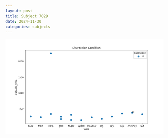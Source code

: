 ```yaml
---
layout: post
title: Subject 7029
date: 2024-11-30
categories: subjects
---
```


![](data/7029/run-15/7029_rt_acc_fuzzy_delay.png)
